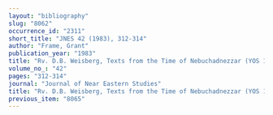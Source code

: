 ```yaml
---
layout: "bibliography"
slug: "8062"
occurrence_id: "2311"
short_title: "JNES 42 (1983), 312-314"
author: "Frame, Grant"
publication_year: "1983"
title: "Rv. D.B. Weisberg, Texts from the Time of Nebuchadnezzar (YOS 17)"
volume_no_: "42"
pages: "312-314"
journal: "Journal of Near Eastern Studies"
title: "Rv. D.B. Weisberg, Texts from the Time of Nebuchadnezzar (YOS 17)"
previous_item: "8065"
---
```

